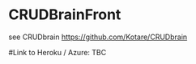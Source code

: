 # CRUDBrainFront

see CRUDbrain https://github.com/Kotare/CRUDbrain

#Link to Heroku / Azure:
 TBC

